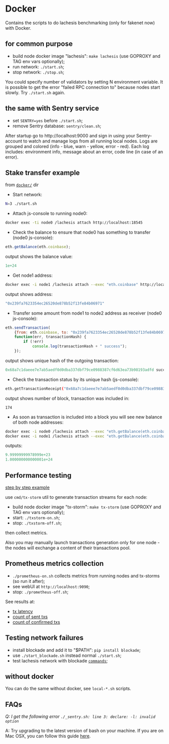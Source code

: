 # Docker

Contains the scripts to do lachesis benchmarking (only for fakenet now) with Docker.

## for common purpose

  - build node docker image "lachesis": `make lachesis` (use GOPROXY and TAG env vars optionally);
  - run network: `./start.sh`;
  - stop network: `./stop.sh`;

You could specify number of validators by setting N environment variable.
It is possible to get the error "failed RPC connection to" because nodes start slowly. Try `./start.sh` again.


## the same with Sentry service

  - set `SENTRY=yes` before `./start.sh`;
  - remove Sentry database: `sentry/clean.sh`;

After startup go to http://localhost:9000 and sign in using your Sentry-account to watch and manage logs from all running local nodes.
Logs are grouped and colored (info - blue, warn - yellow, error - red).
Each log includes: environment info, message about an error, code line (in case of an error).


## Stake transfer example

from [`docker/`](./docker/) dir

* Start network:
```sh
N=3 ./start.sh
```

* Attach js-console to running node0:
```sh
docker exec -ti node0 /lachesis attach http://localhost:18545
```

* Check the balance to ensure that node0 has something to transfer (node0 js-console):
```js
eth.getBalance(eth.coinbase);

```
 output shows the balance value:
```js
1e+24
```

* Get node1 address:
```sh
docker exec -i node1 /lachesis attach --exec "eth.coinbase" http://localhost:18545
```
 output shows address:
```js
"0x239fa7623354ec26520de878b52f13fe84b06971"
```

* Transfer some amount from node1 to node2 address as receiver (node0 js-console):
```js
eth.sendTransaction(
	{from: eth.coinbase, to: "0x239fa7623354ec26520de878b52f13fe84b06971", value:  "1000000000"},
	function(err, transactionHash) {
        if (!err)
            console.log(transactionHash + " success");
    });
```
 output shows unique hash of the outgoing transaction:
```js
0x68a7c1daeee7e7ab5aedf0d0dba337dbf79ce0988387cf6d63ea73b98193adfd success
```

* Check the transaction status by its unique hash (js-console):
```sh
eth.getTransactionReceipt("0x68a7c1daeee7e7ab5aedf0d0dba337dbf79ce0988387cf6d63ea73b98193adfd").blockNumber
```
 output shows number of block, transaction was included in:
```
174
```

* As soon as transaction is included into a block you will see new balance of both node addresses:
```sh
docker exec -i node0 /lachesis attach --exec "eth.getBalance(eth.coinbase)" http://localhost:18545                                               
docker exec -i node1 /lachesis attach --exec "eth.getBalance(eth.coinbase)" http://localhost:18545                                               
```
 outputs:
```js
9.99999999978999e+23
1.000000000000001e+24                                                                                                                                                                                       
```


## Performance testing

[step by step example](./EXAMPLE.md)

use `cmd/tx-storm` util to generate transaction streams for each node:

  - build node docker image "tx-storm": `make tx-storm` (use GOPROXY and TAG env vars optionally);
  - start: `./txstorm-on.sh`;
  - stop: `./txstorm-off.sh`;

then collect metrics.

Also you may manually launch transactions generation only for one node - the nodes will exchange a content of their transactions pool.

## Prometheus metrics collection

  - `./prometheus-on.sh` collects metrics from running nodes and tx-storms (so run it after);
  - see webUI at `http://localhost:9090`;
  - stop: `./prometheus-off.sh`;

See results at:

 - [tx latency](http://localhost:9090/graph?g0.range_input=5m&g0.expr=lachesis_tx_latency&g0.tab=0)
 - [count of sent txs](http://localhost:9090/graph?g0.range_input=5m&g0.expr=lachesis_tx_count_sent&g0.tab=0)
 - [count of confirmed txs](http://localhost:9090/graph?g0.range_input=5m&g0.expr=lachesis_tx_count_got&g0.tab=0)


## Testing network failures

  - install blockade and add it to "$PATH": `pip install blockade`;
  - use `./start_blockade.sh` instead normal `./start.sh`;
  - test lachesis network with blockade [`commands`](https://github.com/worstcase/blockade/blob/master/docs/commands.rst);


## without docker

You can do the same without docker, see `local-*.sh` scripts.

## FAQs

*Q: I get the following error `./_sentry.sh: line 3: declare: -l: invalid option`*

A: Try upgrading to the latest version of bash on your machine. If you are on Mac OSX, you can follow this guide [here](https://itnext.io/upgrading-bash-on-macos-7138bd1066ba).
